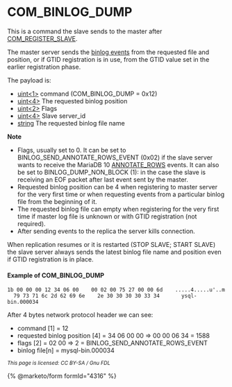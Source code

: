 
# COM_BINLOG_DUMP

This is a command the slave sends to the master after [COM_REGISTER_SLAVE](com_register_slave.md).


The master server sends the [binlog events](1-binlog-events.md) from the requested file and position, or if GTID registration is in use, from the GTID value set in the earlier registration phase.


The payload is:



* [uint<1>](../protocol-data-types.md#fixed-length-bytes) command (COM_BINLOG_DUMP = 0x12)
* [uint<4>](../protocol-data-types.md#fixed-length-bytes) The requested binlog position
* [uint<2>](../protocol-data-types.md#fixed-length-bytes) Flags
* [uint<4>](../protocol-data-types.md#fixed-length-bytes) Slave server_id
* [string<EOF>](../protocol-data-types.md#fixed-length-bytes) The requested binlog file name



**Note**


* Flags, usually set to 0.
It can be set to BINLOG_SEND_ANNOTATE_ROWS_EVENT (0x02)
if the slave server wants to receive the MariaDB 10 [ANNOTATE_ROWS](annotate_rows_event.md) events.
It can also be set to BINLOG_DUMP_NON_BLOCK (1):
in the case the slave is receiving an EOF packet after last event sent by the master.
* Requested binlog position can be 4 when registering to master server for the very first time
or when requesting events from a particular binlog file from the beginning of it.
* The requested binlog file can empty when registering for the very first time if master log file is unknown
or with GTID registration (not required).
* After sending events to the replica the server kills connection.


When replication resumes or it is restarted (STOP SLAVE; START SLAVE) the slave server always
sends the latest binlog file name and position even if GTID registration is in place.


#### Example of COM_BINLOG_DUMP


```
1b 00 00 00 12 34 06 00    00 02 00 75 27 00 00 6d    .....4.....u'..m
  79 73 71 6c 2d 62 69 6e    2e 30 30 30 30 33 34       ysql-bin.000034
```


After 4 bytes network protocol header we can see:


* command [1] = 12
* requested binlog position [4] = 34 06 00 00 => 00 00 06 34 = 1588
* flags [2] = 02 00 => 2 = BINLOG_SEND_ANNOTATE_ROWS_EVENT
* binlog file[n] = mysql-bin.000034


<sub>_This page is licensed: CC BY-SA / Gnu FDL_</sub>


{% @marketo/form formId="4316" %}
